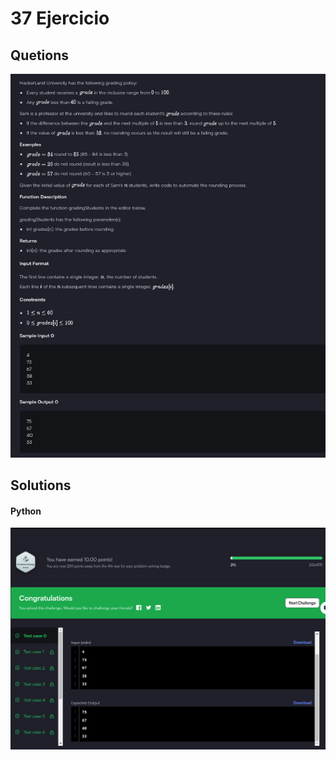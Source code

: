 # 37 Ejercicio

## Quetions
![imagen pegada](img1.png)

## Solutions

#### Python
![imagen pegada (2)](img2.png)